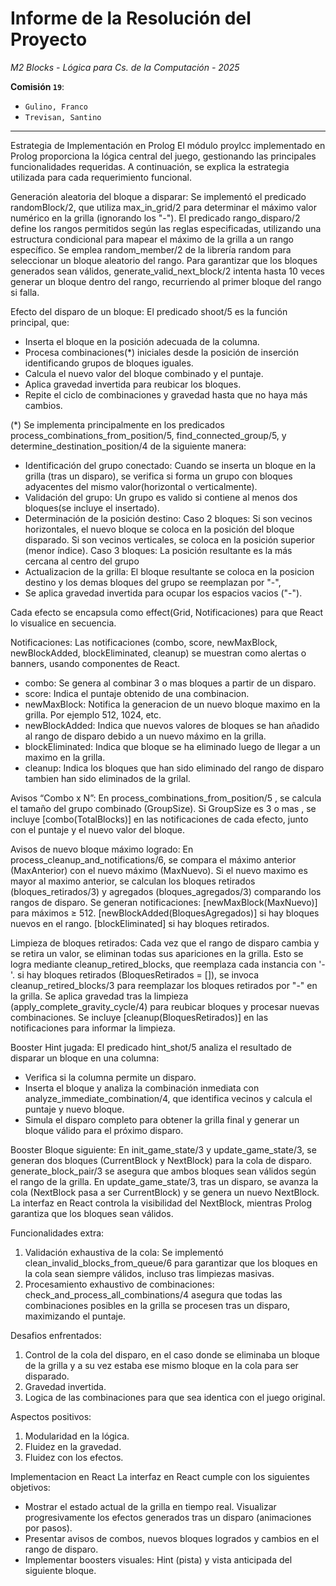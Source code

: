 # Informe de la Resolución del Proyecto
*M2 Blocks - Lógica para Cs. de la Computación - 2025*

**Comisión `19`**:
- `Gulino, Franco`
- `Trevisan, Santino`
---

Estrategia de Implementación en Prolog
El módulo proylcc implementado en Prolog proporciona la lógica central del juego, gestionando las
principales funcionalidades requeridas. A continuación, se explica la estrategia utilizada para cada
requerimiento funcional.

Generación aleatoria del bloque a disparar: 
Se implementó el predicado randomBlock/2, que utiliza max_in_grid/2 para determinar el máximo
valor numérico en la grilla (ignorando los "-").
El predicado rango_disparo/2 define los rangos permitidos según las reglas especificadas, utilizando
una estructura condicional para mapear el máximo de la grilla a un rango específico.
Se emplea random_member/2 de la librería random para seleccionar un bloque aleatorio del rango.
Para garantizar que los bloques generados sean válidos, generate_valid_next_block/2 intenta hasta
10 veces generar un bloque dentro del rango, recurriendo al primer bloque del rango si falla.

Efecto del disparo de un bloque:
El predicado shoot/5 es la función principal, que: 

* Inserta el bloque en la posición adecuada de la columna.
* Procesa combinaciones(*) iniciales desde la posición de inserción identificando grupos de bloques iguales.
* Calcula el nuevo valor del bloque combinado y el puntaje.
* Aplica gravedad invertida para reubicar los bloques.
* Repite el ciclo de combinaciones y gravedad hasta que no haya más cambios.

(*) Se implementa principalmente en los predicados process_combinations_from_position/5, find_connected_group/5, y determine_destination_position/4 de la siguiente manera:
+ Identificación del grupo conectado:
Cuando se inserta un bloque en la grilla (tras un disparo), se verifica si forma un grupo con bloques adyacentes del mismo valor(horizontal o verticalmente).
+ Validación del grupo:
Un grupo es valido si contiene al menos dos bloques(se incluye el insertado).
+ Determinación de la posición destino:
Caso 2 bloques: Si son vecinos horizontales, el nuevo bloque se coloca en la posición del bloque disparado.
Si son vecinos verticales, se coloca en la posición superior (menor índice).
Caso 3 bloques: La posición resultante es la más cercana al centro del grupo
+ Actualizacion de la grilla: El bloque resultante se coloca en la posicion destino y los demas bloques del grupo se reemplazan por  "-",
+ Se aplica gravedad invertida para ocupar los espacios vacios ("-"). 

Cada efecto se encapsula como effect(Grid, Notificaciones) para que React lo visualice en secuencia. 

Notificaciones: Las notificaciones (combo, score, newMaxBlock, newBlockAdded, blockEliminated,
cleanup) se muestran como alertas o banners, usando componentes de React.
* combo: Se genera al combinar 3 o mas bloques a partir de un disparo.
* score: Indica el puntaje obtenido de una combinacion.
* newMaxBlock: Notifica la generacion de un nuevo bloque maximo en la grilla. Por ejemplo 512, 1024, etc.
* newBlockAdded: Indica que nuevos valores de bloques se han añadido al rango de disparo debido a un nuevo máximo en la grilla.
* blockEliminated: Indica que bloque se ha eliminado luego de llegar a un maximo en la grilla.
* cleanup: Indica los bloques que han sido eliminado del rango de disparo tambien han sido eliminados de la grilal.

Avisos “Combo x N”: 
En process_combinations_from_position/5 , se calcula el tamaño del grupo combinado (GroupSize).
Si GroupSize es 3 o mas , se incluye [combo(TotalBlocks)] en las notificaciones de cada efecto, junto con el puntaje y el nuevo valor del bloque.

Avisos de nuevo bloque máximo logrado:
En process_cleanup_and_notifications/6, se compara el máximo anterior (MaxAnterior) con el nuevo máximo (MaxNuevo).
Si el nuevo maximo es mayor al maximo anterior, se calculan los bloques retirados (bloques_retirados/3) y agregados (bloques_agregados/3) comparando los rangos de disparo.
Se generan notificaciones:
[newMaxBlock(MaxNuevo)] para máximos ≥ 512.
[newBlockAdded(BloquesAgregados)] si hay bloques nuevos en el rango.
[blockEliminated] si hay bloques retirados.

Limpieza de bloques retirados:
Cada vez que el rango de disparo cambia y se retira un valor, se eliminan todas sus apariciones en la grilla. Esto se logra mediante cleanup_retired_blocks, que reemplaza cada instancia con '-'.
si hay bloques retirados (BloquesRetirados \= []), se invoca cleanup_retired_blocks/3 para reemplazar los bloques retirados por "-" en la grilla.
Se aplica gravedad tras la limpieza (apply_complete_gravity_cycle/4) para reubicar bloques y procesar nuevas combinaciones.
Se incluye [cleanup(BloquesRetirados)] en las notificaciones para informar la limpieza.

Booster Hint jugada:
El predicado hint_shot/5 analiza el resultado de disparar un bloque en una columna:
* Verifica si la columna permite un disparo.
* Inserta el bloque y analiza la combinación inmediata con analyze_immediate_combination/4, que identifica vecinos y calcula el puntaje y nuevo bloque.
* Simula el disparo completo para obtener la grilla final y generar un bloque válido para el próximo disparo.

Booster Bloque siguiente:
En init_game_state/3 y update_game_state/3, se generan dos bloques (CurrentBlock y NextBlock) para la cola de disparo.
generate_block_pair/3 se asegura que ambos bloques sean válidos según el rango de la grilla.
En update_game_state/3, tras un disparo, se avanza la cola (NextBlock pasa a ser CurrentBlock) y se genera un nuevo NextBlock.
La interfaz en React controla la visibilidad del NextBlock, mientras Prolog garantiza que los bloques sean válidos.

Funcionalidades extra: 
1) Validación exhaustiva de la cola: Se implementó clean_invalid_blocks_from_queue/6 para
garantizar que los bloques en la cola sean siempre válidos, incluso tras limpiezas masivas.
2) Procesamiento exhaustivo de combinaciones: check_and_process_all_combinations/4 asegura
que todas las combinaciones posibles en la grilla se procesen tras un disparo, maximizando el
puntaje.

Desafios enfrentados:
1) Control de la cola del disparo, en el caso donde se eliminaba un bloque de la grilla y a su vez estaba ese mismo bloque en la cola para ser disparado.
2) Gravedad invertida.
3) Logica de las combinaciones para que sea identica con el juego original.

Aspectos positivos: 
1) Modularidad en la lógica.
2) Fluidez en la gravedad.
3) Fluidez con los efectos.

Implementacion en React
La interfaz en React cumple con los siguientes objetivos: 
* Mostrar el estado actual de la grilla en tiempo real. Visualizar progresivamente los efectos generados tras un disparo (animaciones por pasos).
* Presentar avisos de combos, nuevos bloques logrados y cambios en el rango de disparo. 
* Implementar boosters visuales: Hint (pista) y vista anticipada del siguiente bloque. 



